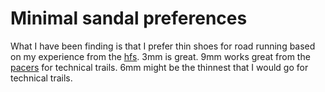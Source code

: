 # Minimal sandal preferences

What I have been finding is that I prefer thin shoes for road running based on my experience from the [hfs](../849). 3mm is great. 9mm works great from the [pacers](../716) for technical trails. 6mm might be the thinnest that I would go for technical trails.
